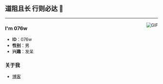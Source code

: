 ## 道阻且长 行则必达 👋
---
<img align="right" alt="GIF" src="https://raw.githubusercontent.com/JoeyBling/JoeyBling/master/pic/pusheencode.gif" />

### I'm 076w

- **ID**：076w
- **性别**：男
- **兴趣**：发呆

### 关于我
- [博客](http://www.076w.cn/) 



